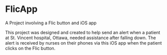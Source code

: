 # FlicApp
A Project involving a Flic button and iOS app

This project was designed and created to help send an alert when a patient at St. Vincent hospital, Ottawa, 
needed assistance after falling down. The alert is received by nurses on their phones via this iOS app 
when the patient clicks on the Flic button.
